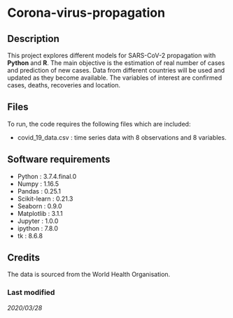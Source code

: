 # Corona-virus-propagation


## Description
This project explores different models for SARS-CoV-2 propagation with  **Python** and **R**.
The main objective is the estimation of real number of cases and prediction of new cases. 
Data from different countries will be used and updated as they become available. The variables of interest are confirmed cases, deaths, recoveries and location.

## Files 
To run, the code requires the following files which are included:
*  covid_19_data.csv      : time series data with 8 observations and  8 variables.


## Software requirements

* Python           : 3.7.4.final.0
* Numpy            : 1.16.5
* Pandas           : 0.25.1
* Scikit-learn     : 0.21.3  
* Seaborn          : 0.9.0     
* Matplotlib       : 3.1.1  
* Jupyter          : 1.0.0   
* ipython          : 7.8.0 
* tk               : 8.6.8      

## Credits
The data is sourced from the World Health Organisation.

### Last modified 
*2020/03/28*



